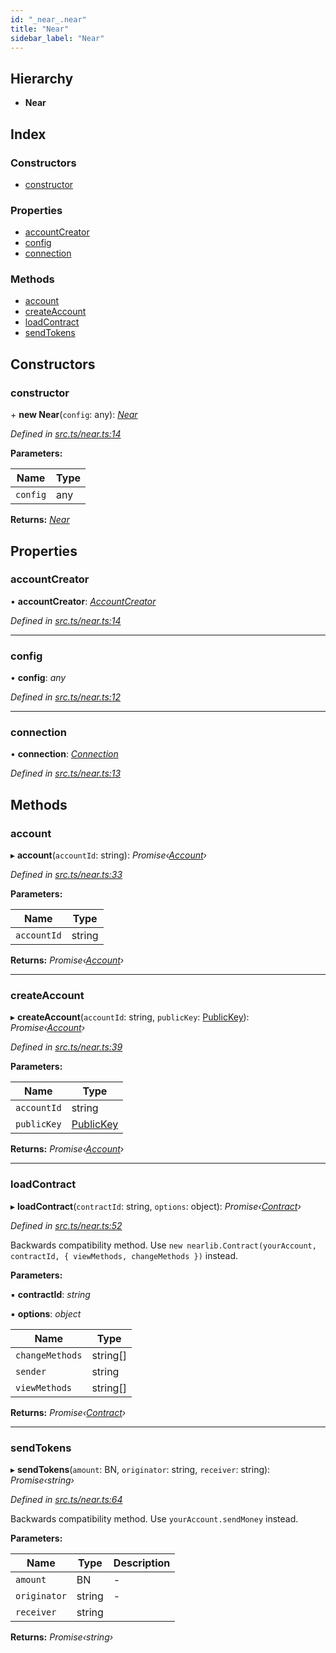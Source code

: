```yaml
---
id: "_near_.near"
title: "Near"
sidebar_label: "Near"
---
```


## Hierarchy

* **Near**

## Index

### Constructors

* [constructor](_near_.near.md#constructor)

### Properties

* [accountCreator](_near_.near.md#accountcreator)
* [config](_near_.near.md#config)
* [connection](_near_.near.md#connection)

### Methods

* [account](_near_.near.md#account)
* [createAccount](_near_.near.md#createaccount)
* [loadContract](_near_.near.md#loadcontract)
* [sendTokens](_near_.near.md#sendtokens)

## Constructors

###  constructor

\+ **new Near**(`config`: any): *[Near](_near_.near.md)*

*Defined in [src.ts/near.ts:14](https://github.com/nearprotocol/nearlib/blob/fe97eb6/src.ts/near.ts#L14)*

**Parameters:**

Name | Type |
------ | ------ |
`config` | any |

**Returns:** *[Near](_near_.near.md)*

## Properties

###  accountCreator

• **accountCreator**: *[AccountCreator](_account_creator_.accountcreator.md)*

*Defined in [src.ts/near.ts:14](https://github.com/nearprotocol/nearlib/blob/fe97eb6/src.ts/near.ts#L14)*

___

###  config

• **config**: *any*

*Defined in [src.ts/near.ts:12](https://github.com/nearprotocol/nearlib/blob/fe97eb6/src.ts/near.ts#L12)*

___

###  connection

• **connection**: *[Connection](_connection_.connection.md)*

*Defined in [src.ts/near.ts:13](https://github.com/nearprotocol/nearlib/blob/fe97eb6/src.ts/near.ts#L13)*

## Methods

###  account

▸ **account**(`accountId`: string): *Promise‹[Account](_account_.account.md)›*

*Defined in [src.ts/near.ts:33](https://github.com/nearprotocol/nearlib/blob/fe97eb6/src.ts/near.ts#L33)*

**Parameters:**

Name | Type |
------ | ------ |
`accountId` | string |

**Returns:** *Promise‹[Account](_account_.account.md)›*

___

###  createAccount

▸ **createAccount**(`accountId`: string, `publicKey`: [PublicKey](_utils_key_pair_.publickey.md)): *Promise‹[Account](_account_.account.md)›*

*Defined in [src.ts/near.ts:39](https://github.com/nearprotocol/nearlib/blob/fe97eb6/src.ts/near.ts#L39)*

**Parameters:**

Name | Type |
------ | ------ |
`accountId` | string |
`publicKey` | [PublicKey](_utils_key_pair_.publickey.md) |

**Returns:** *Promise‹[Account](_account_.account.md)›*

___

###  loadContract

▸ **loadContract**(`contractId`: string, `options`: object): *Promise‹[Contract](_contract_.contract.md)›*

*Defined in [src.ts/near.ts:52](https://github.com/nearprotocol/nearlib/blob/fe97eb6/src.ts/near.ts#L52)*

Backwards compatibility method. Use `new nearlib.Contract(yourAccount, contractId, { viewMethods, changeMethods })` instead.

**Parameters:**

▪ **contractId**: *string*

▪ **options**: *object*

Name | Type |
------ | ------ |
`changeMethods` | string[] |
`sender` | string |
`viewMethods` | string[] |

**Returns:** *Promise‹[Contract](_contract_.contract.md)›*

___

###  sendTokens

▸ **sendTokens**(`amount`: BN, `originator`: string, `receiver`: string): *Promise‹string›*

*Defined in [src.ts/near.ts:64](https://github.com/nearprotocol/nearlib/blob/fe97eb6/src.ts/near.ts#L64)*

Backwards compatibility method. Use `yourAccount.sendMoney` instead.

**Parameters:**

Name | Type | Description |
------ | ------ | ------ |
`amount` | BN | - |
`originator` | string | - |
`receiver` | string |   |

**Returns:** *Promise‹string›*
